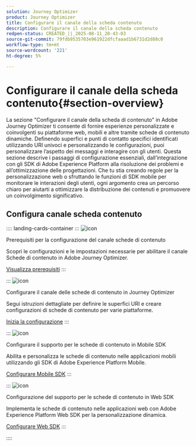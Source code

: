 ```yaml
---
solution: Journey Optimizer
product: Journey Optimizer
title: Configurare il canale della scheda contenuto
description: Configurare il canale della scheda contenuto
redpen-status: CREATED_||_2025-08-11_20-43-03
source-git-commit: 79fdb9535703e961922dfcfaaad1b6731d2d88c0
workflow-type: tm+mt
source-wordcount: '221'
ht-degree: 5%

---
```



# Configurare il canale della scheda contenuto{#section-overview}

La sezione &quot;Configurare il canale della scheda di contenuto&quot; in Adobe Journey Optimizer ti consente di fornire esperienze personalizzate e coinvolgenti su piattaforme web, mobili e altre tramite schede di contenuto dinamiche. Definendo superfici e punti di contatto specifici identificati utilizzando URI univoci e personalizzando le configurazioni, puoi personalizzare l’aspetto dei messaggi e interagire con gli utenti. Questa sezione descrive i passaggi di configurazione essenziali, dall’integrazione con gli SDK di Adobe Experience Platform alla risoluzione dei problemi e all’ottimizzazione delle progettazioni. Che tu stia creando regole per la personalizzazione web o sfruttando le funzioni di SDK mobile per monitorare le interazioni degli utenti, ogni argomento crea un percorso chiaro per aiutarti a ottimizzare la distribuzione dei contenuti e promuovere un coinvolgimento significativo.

## Configura canale scheda contenuto

:::: landing-cards-container
:::
![icon](https://cdn.experienceleague.adobe.com/icons/gear.svg)

Prerequisiti per la configurazione del canale schede di contenuto

Scopri le configurazioni e le impostazioni necessarie per abilitare il canale Schede di contenuto in Adobe Journey Optimizer.

[Visualizza prerequisiti](../using/content-card/content-card-configuration-prereq.md)
:::

:::
![icon](https://cdn.experienceleague.adobe.com/icons/circle-play.svg)

Configurare il canale delle schede di contenuto in Journey Optimizer

Segui istruzioni dettagliate per definire le superfici URI e creare configurazioni di schede di contenuto per varie piattaforme.

[Inizia la configurazione](../using/content-card/content-card-configuration.md)
:::

:::
![icon](https://cdn.experienceleague.adobe.com/icons/code-branch.svg)

Configurare il supporto per le schede di contenuto in Mobile SDK

Abilita e personalizza le schede di contenuto nelle applicazioni mobili utilizzando gli SDK di Adobe Experience Platform Mobile.

[Configurare Mobile SDK](../using/content-card/content-card-lp.md)
:::

:::
![icon](https://cdn.experienceleague.adobe.com/icons/code-branch.svg)

Configurazione del supporto per le schede di contenuto in Web SDK

Implementa le schede di contenuto nelle applicazioni web con Adobe Experience Platform Web SDK per la personalizzazione dinamica.

[Configurare Web SDK](../using/content-card/content-card-configuration-sdk.md)
:::

::::
